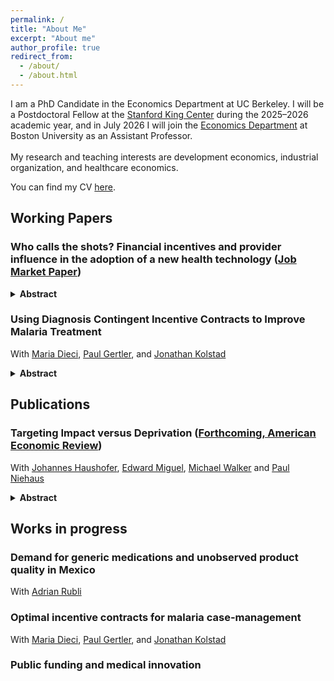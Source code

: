 ```yaml
---
permalink: /
title: "About Me"
excerpt: "About me"
author_profile: true
redirect_from: 
  - /about/
  - /about.html
---
```


I am a PhD Candidate in the Economics Department at UC Berkeley. I will be a Postdoctoral Fellow at the [Stanford King Center](https://kingcenter.stanford.edu/) during the 2025–2026 academic year, and in July 2026 I will join the [Economics Department](https://www.bu.edu/econ/) at Boston University as an Assistant Professor.
<br clear="right"/>
<br> My research and teaching interests are development economics, industrial organization, and healthcare economics. 

You can find my CV [here](https://www.carlosparamo.org/files/CV_Carlos_Paramo_2024_11_06.pdf).


## Working Papers 

### Who calls the shots? Financial incentives and provider influence in the adoption of a new health technology ([Job Market Paper](https://www.dropbox.com/scl/fo/jcqkmiv257wh6r3xjai8g/AHjbglr6ZG9fpeTdnvhhYwI?rlkey=qo6ptijlxi13mqaj003hihcb7&st=5ywzzvwc&dl=0))
<details>
<summary> <b> Abstract </b> </summary>
The choice to adopt an effective healthcare product is often a joint decision between the patient and their medical professional. Many governments and payers use patient subsidies and provider incentives to increase the adoption of new health technologies. Using data from a randomized field experiment in Kenya, I estimate a structural model of patient demand and provider advice for a new contraceptive method. I then use the model to study the welfare effects to the patient from the introduction of demand and supply side incentives to adopt the new technology. This approach allows the study of channels that promote diffusion, including the roles of provider advice, financial incentives and altruism, as well as patient preferences. Taken together, the results suggest that changes in provider advice due to their altruism and financial incentives are key to increasing adoption of the new technology and making incentive programs effective, regardless of whether the incentive targets the patient or the provider. In fact, changes in provider advice account for 79% of the welfare benefits of a policy that reduces the price to the patient. To be effective, incentive policies need to account for the central role that the provider takes in medical decision-making.
</details>

### Using Diagnosis Contingent Incentive Contracts to Improve Malaria Treatment
With [Maria Dieci](https://mariadieci.com/), [Paul Gertler](https://www.paulgertler.com/), and [Jonathan Kolstad](https://www.jkolstad.org/)
<details>
<summary> <b>Abstract</b> </summary>
We examine whether a diagnosis contingent incentive contract structure improves the treatment of malaria, and whether it's best to target those incentives to patients or providers. The contract provides incentives to use rapid tests (RDTs) to diagnose patient malaria status combined with incentives to treat with antimalarial drugs (ACTs) if the patient tests positive but not if test negative. Using data from a cluster randomized field experiment with 140 pharmacies in malaria endemic regions of Kenya, we find that both patient subsidies and provider incentives significantly increased RDT testing uptake.  Absent incentives, 87% of suspected malaria patients purchase ACTs, of which as many as 90% are doing so unnecessarily because they do not have malaria. Across all arms, the incentives lead to an increase RDT test use by 25 pp and a 14 pp decline in the purchase of ACTs. The effects are stronger for patient incentives than for provider incentives. Patient incentives are translated into lower prices whereas provider incentives work through information and advice. Using a model of patient choice, we estimate that diagnosis-contingent contracts increase social welfare substantially relative to program costs, with a rate of return of at least 50% across all contract types being tested. The primary gain in welfare comes from a reduction in the use of ACTs from patients who test negative and therefore do not need treatment.
</details>

## Publications

### Targeting Impact versus Deprivation ([Forthcoming, American Economic Review](https://econweb.ucsd.edu/~pniehaus/papers/targeting_impact_deprivation.pdf))
With [Johannes Haushofer](https://haushofer.ne.su.se/), [Edward Miguel](https://econ.berkeley.edu/profile/edward-miguel), [Michael Walker](https://www.michaelwwalker.me/) and [Paul Niehaus](https://econweb.ucsd.edu/~pniehaus/)  
<details>
<summary> <b>Abstract</b> </summary>
A large literature has examined how best to target anti-poverty programs to those most deprived in some sense (e.g., consumption). We examine the potential tradeoff between this objective and targeting those most impacted by such programs. We work in the context of an NGO cash transfer program in Kenya, employing recent advances in machine learning methods and dynamic outcome data to learn proxy means tests that jointly target both objectives. Targeting solely on the basis of deprivation is not attractive in this setting under standard social welfare criteria unless the planner’s preferences are extremely redistributive.
</details>

## Works in progress

### Demand for generic medications and unobserved product quality in Mexico
With [Adrian Rubli](https://www.adrianrubli.com/)

### Optimal incentive contracts for malaria case-management
With [Maria Dieci](https://mariadieci.com/), [Paul Gertler](https://www.paulgertler.com/), and [Jonathan Kolstad](https://www.jkolstad.org/)

### Public funding and medical innovation

<!-- ## Other projects

### Increasing access to contraceptive choice through targeted incentives
With [Maria Dieci](https://mariadieci.com/) and [Paul Gertler](https://www.paulgertler.com/)  

We investigate how targeted subsidies for long-acting injectable contraception and provider incentives impact initial uptake, sustained adoption, pricing and stocking decisions for contraceptive products in local markets, sales, and user health outcomes. Following prior work on the effectiveness of subsidies to promote the adoption of new technologies and experience goods, we aim to test if subsidies lead to sustained adoption of injectable contraception as well as to study possible mechanisms for continued usage (or lack of) such as learning, price anchoring, and information effects. We propose a market-level cluster randomized controlled trial in 140 pharmacies in Kenya to answer these questions. Patient subsidies and pharmacist incentives will be cross-randomized and compared against the status quo to evaluate their effectiveness in promoting sustained adoption. 

AEA RCT Registry [9020](https://www.socialscienceregistry.org/trials/9020) -->
